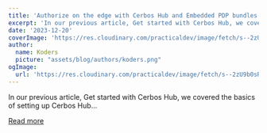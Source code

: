 ```yaml
---
title: 'Authorize on the edge with Cerbos Hub and Embedded PDP bundles'
excerpt: 'In our previous article, Get started with Cerbos Hub, we covered the basics of setting up Cerbos Hub...'
date: '2023-12-20'
coverImage: 'https://res.cloudinary.com/practicaldev/image/fetch/s--2zU9b0sR--/c_imagga_scale,f_auto,fl_progressive,h_420,q_auto,w_1000/https://dev-to-uploads.s3.amazonaws.com/uploads/articles/c4pdzx8ocpcy8acty11y.png'
author:
  name: Koders
  picture: "assets/blog/authors/koders.png"
ogImage:
  url: 'https://res.cloudinary.com/practicaldev/image/fetch/s--2zU9b0sR--/c_imagga_scale,f_auto,fl_progressive,h_420,q_auto,w_1000/https://dev-to-uploads.s3.amazonaws.com/uploads/articles/c4pdzx8ocpcy8acty11y.png'
---
```


In our previous article, Get started with Cerbos Hub, we covered the basics of setting up Cerbos Hub...

[Read more](https://dev.to/cerbos/authorize-on-the-edge-with-cerbos-hub-and-embedded-pdp-bundles-5e6g)
